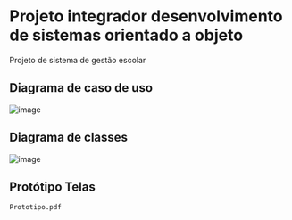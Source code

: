 # Projeto integrador desenvolvimento de sistemas orientado a objeto
Projeto de sistema de gestão escolar
## Diagrama de caso de uso 
![image](https://github.com/geovanepaz/projeto-integrador-orientado-objeto/assets/16936418/8f75a725-669f-428e-9a54-8dbb5b20f45d)


## Diagrama de classes 
![image](https://github.com/geovanepaz/projeto-integrador-orientado-objeto/assets/16936418/ee8852aa-efd1-46f1-b468-6ea5fd8be2f0)




## Protótipo Telas
`Prototipo.pdf`